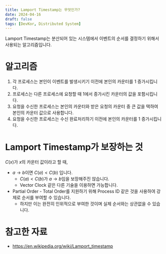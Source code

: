 ```yaml
---
title: Lamport Timestamp는 무엇인가?
date: 2024-04-16
draft: false
tags: [DevKor, Distributed System]
---
```


Lamport Timestamp는 분산되어 있는 시스템에서 이벤트의 순서를 결정하기 위해서 사용되는 알고리즘입니다.

# 알고리즘

1. 각 프로세스는 본인이 이벤트를 발생시키기 이전에 본인의 카운터를 1 증가시킵니다.
2. 프로세스는 다른 프로세스에 요청할 때 1에서 증가시킨 카운터의 값을 포함시킵니다.
3. 요청을 수신한 프로세스는 본인의 카운터와 받은 요청의 카운터 중 큰 값을 택하여 본인의 카운터 값으로 사용합니다.
4. 요청을 수신한 프로세스는 수신 완료처리하기 이전에 본인의 카운터를 1 증가시킵니다.

# Lamport Timestamp가 보장하는 것

$C(x)$가 $x$의 카운터 값이라고 할 때,

- $a \rightarrow b$이면 $C(a) < C(b)$ 입니다.
    - $C(a) < C(b)$가 $a \rightarrow b$임을 보장해주진 않습니다.
    - Vector Clock 같은 다른 기술을 이용하면 가능합니다.
- Partial Order - Total Order를 지원하기 위해 Process ID 같은 것을 사용하여 강제로 순서를 부여할 수 있습니다.
    - 하지만 이는 완전히 인위적으로 부여한 것이며 실제 순서와는 상관없을 수 있습니다.

# 참고한 자료

- https://en.wikipedia.org/wiki/Lamport_timestamp
